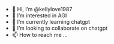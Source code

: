 - 👋 Hi, I’m @kellylove1987
- 👀 I’m interested in AGI
- 🌱 I’m currently learning chatgpt
- 💞️ I’m looking to collaborate on chatgpt
- 📫 How to reach me ...

<!---
kellylove1987/kellylove1987 is a ✨ special ✨ repository because its `README.md` (this file) appears on your GitHub profile.
You can click the Preview link to take a look at your changes.
--->
